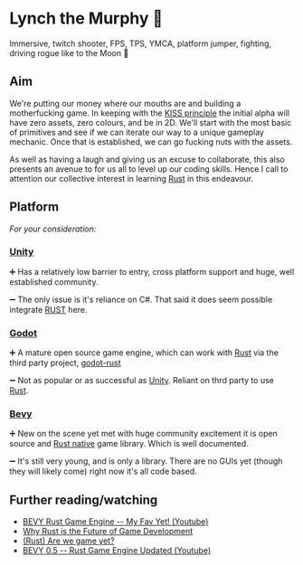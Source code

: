 # Lynch the Murphy 👹
Immersive, twitch shooter, FPS, TPS, YMCA, platform jumper, fighting, driving rogue like to the Moon :rocket:


## Aim
We're putting our money where our mouths are and building a motherfucking game. In keeping with the [KISS principle](https://en.wikipedia.org/wiki/KISS_principle) the initial alpha will have zero assets, zero colours, and be in 2D. We'll start with the most basic of primitives and see if we can iterate our way to a unique gameplay mechanic. Once that is established, we can go fucking nuts with the assets.

As well as having a laugh and giving us an excuse to collaborate, this also presents an avenue to for us all to level up our coding skills. Hence I call to attention our collective interest in learning [Rust](https://www.rust-lang.org/) in this endeavour.

## Platform
_For your consideration:_

### [Unity](https://unity.com/) 
➕
Has a relatively low barrier to entry, cross platform support and huge, well established community. 

➖
The only issue is it's reliance on C#. That said it does seem possible integrate [RUST](https://dev.to/manhunterita/call-into-rust-from-c-and-unity-23bp) here.

### [Godot](https://godotengine.org/) 

➕
A mature open source game engine, which can work with [Rust](https://www.rust-lang.org/) via the third party project, [godot-rust](https://godot-rust.github.io/)

➖
Not as popular or as successful as [Unity](https://unity.com/). Reliant on thrd party to use [Rust](https://www.rust-lang.org/). 

### [Bevy](https://bevyengine.org/)
➕
New on the scene yet met with huge community excitement it is open source and [Rust native](https://www.rust-lang.org/) game library. Which is well documented.

➖
It's still very young, and is only a library. There are no GUIs yet (though they will likely come) right now it's all code based.

## Further reading/watching

* [BEVY Rust Game Engine -- My Fav Yet! (Youtube)](https://www.youtube.com/watch?v=buUw0xAs4KM)
* [Why Rust is the Future of Game Development](https://thefuntastic.com/blog/why-rust-is-the-future-game-dev)
* [(Rust) Are we game yet?](https://arewegameyet.rs/#chat)
* [BEVY 0.5 -- Rust Game Engine Updated (Youtube)](https://www.youtube.com/watch?v=wSrFonPZ3yY)
